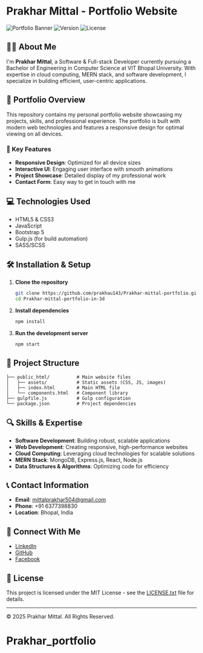# Prakhar Mittal - Portfolio Website

![Portfolio Banner](https://img.shields.io/badge/Portfolio-Prakhar%20Mittal-blue)
![Version](https://img.shields.io/badge/Version-1.5.0-brightgreen)
![License](https://img.shields.io/badge/License-MIT-yellow)

## 👨‍💻 About Me

I'm **Prakhar Mittal**, a Software & Full-stack Developer currently pursuing a Bachelor of Engineering in Computer Science at VIT Bhopal University. With expertise in cloud computing, MERN stack, and software development, I specialize in building efficient, user-centric applications.

## 🚀 Portfolio Overview

This repository contains my personal portfolio website showcasing my projects, skills, and professional experience. The portfolio is built with modern web technologies and features a responsive design for optimal viewing on all devices.

### 🌟 Key Features

- **Responsive Design**: Optimized for all device sizes
- **Interactive UI**: Engaging user interface with smooth animations
- **Project Showcase**: Detailed display of my professional work
- **Contact Form**: Easy way to get in touch with me

## 💻 Technologies Used

- HTML5 & CSS3
- JavaScript
- Bootstrap 5
- Gulp.js (for build automation)
- SASS/SCSS

## 🛠️ Installation & Setup

1. **Clone the repository**
   ```bash
   git clone https://github.com/prakhau143/Prakhar-mittal-portfolio.git
   cd Prakhar-mittal-portfolio-in-3d
   ```

2. **Install dependencies**
   ```bash
   npm install
   ```

3. **Run the development server**
   ```bash
   npm start
   ```

## 📂 Project Structure

```
├── public_html/          # Main website files
│   ├── assets/           # Static assets (CSS, JS, images)
│   ├── index.html        # Main HTML file
│   └── components.html   # Component library
├── gulpfile.js           # Gulp configuration
└── package.json          # Project dependencies
```

## 🔍 Skills & Expertise

- **Software Development**: Building robust, scalable applications
- **Web Development**: Creating responsive, high-performance websites
- **Cloud Computing**: Leveraging cloud technologies for scalable solutions
- **MERN Stack**: MongoDB, Express.js, React, Node.js
- **Data Structures & Algorithms**: Optimizing code for efficiency

## 📞 Contact Information

- **Email**: mittalprakhar504@gmail.com
- **Phone**: +91 6377398830
- **Location**: Bhopal, India

## 🔗 Connect With Me

- [LinkedIn](https://www.linkedin.com/in/its-prakhar-mittal)
- [GitHub](https://github.com/prakhau143)
- [Facebook](https://www.facebook.com/profile.php?id=100079016100026)

## 📄 License

This project is licensed under the MIT License - see the [LICENSE.txt](LICENSE.txt) file for details.

---

© 2025 Prakhar Mittal. All Rights Reserved.
# Prakhar_portfolio
